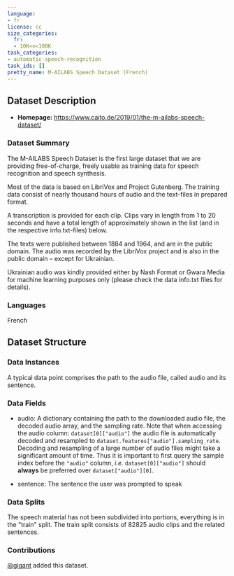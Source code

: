 ```yaml
---
language:
- fr
license: cc
size_categories:
  fr:
  - 10K<n<100K
task_categories:
- automatic-speech-recognition
task_ids: []
pretty_name: M-AILABS Speech Dataset (French)
---
```


## Dataset Description
- **Homepage:** https://www.caito.de/2019/01/the-m-ailabs-speech-dataset/

### Dataset Summary

The M-AILABS Speech Dataset is the first large dataset that we are providing free-of-charge, freely usable as training data for speech recognition and speech synthesis.

Most of the data is based on LibriVox and Project Gutenberg. The training data consist of nearly thousand hours of audio and the text-files in prepared format.

A transcription is provided for each clip. Clips vary in length from 1 to 20 seconds and have a total length of approximately shown in the list (and in the respective info.txt-files) below.


The texts were published between 1884 and 1964, and are in the public domain. The audio was recorded by the LibriVox project and is also in the public domain – except for Ukrainian.

Ukrainian audio was kindly provided either by Nash Format or Gwara Media for machine learning purposes only (please check the data info.txt files for details).


### Languages

French

## Dataset Structure
### Data Instances
A typical data point comprises the path to the audio file, called audio and its sentence.


### Data Fields

- audio: A dictionary containing the path to the downloaded audio file, the decoded audio array, and the sampling rate. Note that when accessing the audio column: `dataset[0]["audio"]` the audio file is automatically decoded and resampled to `dataset.features["audio"].sampling_rate`. Decoding and resampling of a large number of audio files might take a significant amount of time. Thus it is important to first query the sample index before the `"audio"` column, *i.e.* `dataset[0]["audio"]` should **always** be preferred over `dataset["audio"][0]`.

- sentence: The sentence the user was prompted to speak

### Data Splits
The speech material has not been subdivided into portions, everything is in the "train" split.
The train split consists of 82825 audio clips and the related sentences.


### Contributions
[@gigant](https://huggingface.co/gigant) added this dataset.